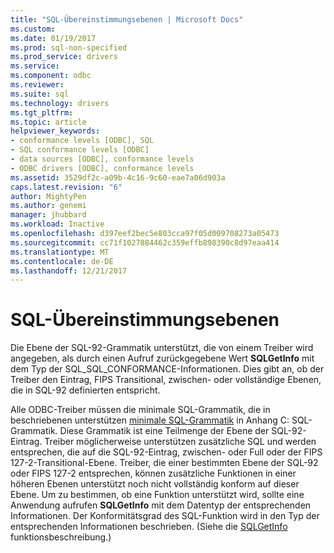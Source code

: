 ```yaml
---
title: "SQL-Übereinstimmungsebenen | Microsoft Docs"
ms.custom: 
ms.date: 01/19/2017
ms.prod: sql-non-specified
ms.prod_service: drivers
ms.service: 
ms.component: odbc
ms.reviewer: 
ms.suite: sql
ms.technology: drivers
ms.tgt_pltfrm: 
ms.topic: article
helpviewer_keywords:
- conformance levels [ODBC], SQL
- SQL conformance levels [ODBC]
- data sources [ODBC], conformance levels
- ODBC drivers [ODBC], conformance levels
ms.assetid: 3529df2c-a09b-4c16-9c60-eae7a06d903a
caps.latest.revision: "6"
author: MightyPen
ms.author: genemi
manager: jhubbard
ms.workload: Inactive
ms.openlocfilehash: d397eef2bec5e803cca97f05d009708273a05473
ms.sourcegitcommit: cc71f1027884462c359effb898390c8d97eaa414
ms.translationtype: MT
ms.contentlocale: de-DE
ms.lasthandoff: 12/21/2017
---
```

# <a name="sql-conformance-levels"></a>SQL-Übereinstimmungsebenen
Die Ebene der SQL-92-Grammatik unterstützt, die von einem Treiber wird angegeben, als durch einen Aufruf zurückgegebene Wert **SQLGetInfo** mit dem Typ der SQL_SQL_CONFORMANCE-Informationen. Dies gibt an, ob der Treiber den Eintrag, FIPS Transitional, zwischen- oder vollständige Ebenen, die in SQL-92 definierten entspricht.  
  
 Alle ODBC-Treiber müssen die minimale SQL-Grammatik, die in beschriebenen unterstützen [minimale SQL-Grammatik](../../../odbc/reference/appendixes/sql-minimum-grammar.md) in Anhang C: SQL-Grammatik. Diese Grammatik ist eine Teilmenge der Ebene der SQL-92-Eintrag. Treiber möglicherweise unterstützen zusätzliche SQL und werden entsprechen, die auf die SQL-92-Eintrag, zwischen- oder Full oder der FIPS 127-2-Transitional-Ebene. Treiber, die einer bestimmten Ebene der SQL-92 oder FIPS 127-2 entsprechen, können zusätzliche Funktionen in einer höheren Ebenen unterstützt noch nicht vollständig konform auf dieser Ebene. Um zu bestimmen, ob eine Funktion unterstützt wird, sollte eine Anwendung aufrufen **SQLGetInfo** mit dem Datentyp der entsprechenden Informationen. Der Konformitätsgrad des SQL-Funktion wird in den Typ der entsprechenden Informationen beschrieben. (Siehe die [SQLGetInfo](../../../odbc/reference/syntax/sqlgetinfo-function.md) funktionsbeschreibung.)
